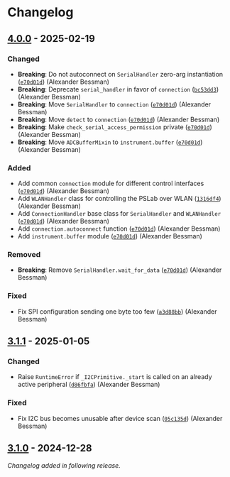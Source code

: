 # Changelog

## [4.0.0] - 2025-02-19

### Changed

- __Breaking__: Do not autoconnect on `SerialHandler` zero-arg instantiation ([`e70d01d`](https://github.com/fossasia/pslab-python/commit/e70d01d8761b7c0d8446994447849561450d5200)) (Alexander Bessman)
- __Breaking__: Deprecate `serial_handler` in favor of `connection` ([`bc53dd3`](https://github.com/fossasia/pslab-python/commit/bc53dd38830f3d70e908e2c4f1ae797a809231a6)) (Alexander Bessman)
- __Breaking__: Move `SerialHandler` to `connection` ([`e70d01d`](https://github.com/fossasia/pslab-python/commit/e70d01d8761b7c0d8446994447849561450d5200)) (Alexander Bessman)
- __Breaking__: Move `detect` to `connection` ([`e70d01d`](https://github.com/fossasia/pslab-python/commit/e70d01d8761b7c0d8446994447849561450d5200)) (Alexander Bessman)
- __Breaking__: Make `check_serial_access_permission` private ([`e70d01d`](https://github.com/fossasia/pslab-python/commit/e70d01d8761b7c0d8446994447849561450d5200)) (Alexander Bessman)
- __Breaking__: Move `ADCBufferMixin` to `instrument.buffer` ([`e70d01d`](https://github.com/fossasia/pslab-python/commit/e70d01d8761b7c0d8446994447849561450d5200)) (Alexander Bessman)

### Added

- Add common `connection` module for different control interfaces ([`e70d01d`](https://github.com/fossasia/pslab-python/commit/e70d01d8761b7c0d8446994447849561450d5200)) (Alexander Bessman)
- Add `WLANHandler` class for controlling the PSLab over WLAN ([`1316df4`](https://github.com/fossasia/pslab-python/commit/1316df452bff97106dc9313fe9458c93d7f954ab)) (Alexander Bessman)
- Add `ConnectionHandler` base class for `SerialHandler` and `WLANHandler` ([`e70d01d`](https://github.com/fossasia/pslab-python/commit/e70d01d8761b7c0d8446994447849561450d5200)) (Alexander Bessman)
- Add `connection.autoconnect` function ([`e70d01d`](https://github.com/fossasia/pslab-python/commit/e70d01d8761b7c0d8446994447849561450d5200)) (Alexander Bessman)
- Add `instrument.buffer` module ([`e70d01d`](https://github.com/fossasia/pslab-python/commit/e70d01d8761b7c0d8446994447849561450d5200)) (Alexander Bessman)

### Removed

- __Breaking__: Remove `SerialHandler.wait_for_data` ([`e70d01d`](https://github.com/fossasia/pslab-python/commit/e70d01d8761b7c0d8446994447849561450d5200)) (Alexander Bessman)

### Fixed

- Fix SPI configuration sending one byte too few ([`a3d88bb`](https://github.com/fossasia/pslab-python/commit/a3d88bbfeee8cdb012d033c6c80f40b971802851)) (Alexander Bessman)

## [3.1.1] - 2025-01-05

### Changed

- Raise `RuntimeError` if `_I2CPrimitive._start` is called on an already active peripheral ([`d86fbfa`](https://github.com/fossasia/pslab-python/commit/d86fbfa324b6671926a8548340221b40228c782c)) (Alexander Bessman)

### Fixed

- Fix I2C bus becomes unusable after device scan ([`05c135d`](https://github.com/fossasia/pslab-python/commit/05c135d8c59b5075a1d36e3af256022f5759a3a5)) (Alexander Bessman)

## [3.1.0] - 2024-12-28

_Changelog added in following release._

[4.0.0]: https://github.com/fossasia/pslab-python/releases/tag/4.0.0
[3.1.1]: https://github.com/fossasia/pslab-python/releases/tag/3.1.1
[3.1.0]: https://github.com/fossasia/pslab-python/releases/tag/3.1.0
